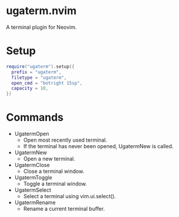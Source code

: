 # ugaterm.nvim

A terminal plugin for Neovim.

# Setup

```lua
require("ugaterm").setup({
  prefix = "ugaterm",
  filetype = "ugaterm",
  open_cmd = "botright 15sp",
  capacity = 10,
})
```

# Commands

- UgatermOpen
  - Open most recently used terminal.
  - If the terminal has never been opened, UgatermNew is called.
- UgatermNew
  - Open a new terminal.
- UgatermClose
  - Close a terminal window.
- UgatermToggle
  - Toggle a terminal window.
- UgatermSelect
  - Select a terminal using vim.ui.select().
- UgatermRename
  - Rename a current terminal buffer.
